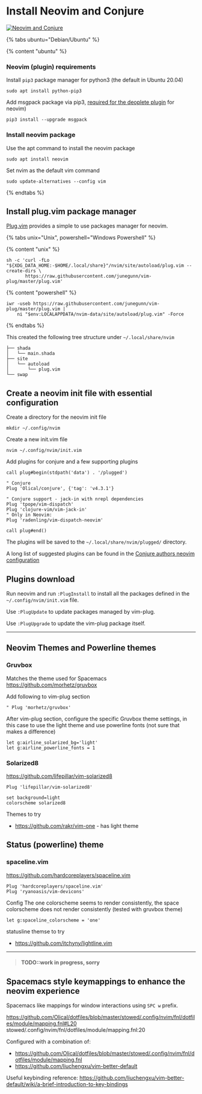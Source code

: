 # Install Neovim and Conjure
[![Neovim and Conjure](https://raw.githubusercontent.com/practicalli/graphic-design/master/banners/neovim-conjure-banner.png)](https://raw.githubusercontent.com/practicalli/graphic-design/master/banners/neovim-conjure-banner.png)

{% tabs ubuntu="Debian/Ubuntu" %}

{% content "ubuntu" %}
### Neovim (plugin) requirements
Install `pip3` package manager for python3 (the default in Ubuntu 20.04)

```shell
sudo apt install python-pip3
```

Add msgpack package via pip3, [required for the deoplete plugin](https://github.com/Shougo/deoplete.nvim/issues/1073) for neovim)

```shell
pip3 install --upgrade msgpack
```

### Install neovim package
Use the apt command to install the neovim package

```shell
sudo apt install neovim
```

Set nvim as the default vim command

```shell
sudo update-alternatives --config vim
```

{% endtabs %}

## Install plug.vim package manager
[Plug.vim](https://github.com/junegunn/vim-plug) provides a simple to use packages manager for neovim.

{% tabs unix="Unix", powershell="Windows Powershell" %}

{% content "unix" %}
```
sh -c 'curl -fLo "${XDG_DATA_HOME:-$HOME/.local/share}"/nvim/site/autoload/plug.vim --create-dirs \
       https://raw.githubusercontent.com/junegunn/vim-plug/master/plug.vim'
```

{% content "powershell" %}
```
iwr -useb https://raw.githubusercontent.com/junegunn/vim-plug/master/plug.vim |`
    ni "$env:LOCALAPPDATA/nvim-data/site/autoload/plug.vim" -Force
```
{% endtabs %}

This created the following tree structure under `~/.local/share/nvim`
```
├── shada
│   └── main.shada
├── site
│   └── autoload
│       └── plug.vim
└── swap
```

## Create a neovim init file with essential configuration
Create a directory for the neovim init file

```shell
mkdir ~/.config/nvim
```
Create a new init.vim file
```shell
nvim ~/.config/nvim/init.vim
```

Add plugins for conjure and a few supporting plugins
```
call plug#begin(stdpath('data') . '/plugged')

" Conjure
Plug 'Olical/conjure', {'tag': 'v4.3.1'}

" Conjure support - jack-in with nrepl dependencies
Plug 'tpope/vim-dispatch'
Plug 'clojure-vim/vim-jack-in'
" Only in Neovim:
Plug 'radenling/vim-dispatch-neovim'

call plug#end()
```

The plugins will be saved to the `~/.local/share/nvim/plugged/` directory.

A long list of suggested plugins can be found in the [Conjure authors neovim configuration](https://github.com/Olical/dotfiles/blob/master/stowed/.config/nvim/init.vim)


## Plugins download
Run neovim and run `:PlugInstall` to install all the packages defined in the `~/.config/nvim/init.vim` file.

Use `:PlugUpdate` to update packages managed by vim-plug.

Use `:PlugUpgrade` to update the vim-plug package itself.

---

## Neovim Themes and Powerline themes

### Gruvbox
Matches the theme used for Spacemacs
https://github.com/morhetz/gruvbox

Add following to vim-plug section
```
" Plug 'morhetz/gruvbox'
```
After vim-plug section, configure the specific Gruvbox theme settings, in this case to use the light theme and use powerline fonts (not sure that makes a difference)
```
let g:airline_solarized_bg='light'
let g:airline_powerline_fonts = 1
```

### Solarized8
https://github.com/lifepillar/vim-solarized8
```
Plug 'lifepillar/vim-solarized8'

set background=light
colorscheme solarized8
```


Themes to try
* https://github.com/rakr/vim-one - has light theme

## Status (powerline) theme

### spaceline.vim
https://github.com/hardcoreplayers/spaceline.vim
```
Plug 'hardcoreplayers/spaceline.vim'
Plug 'ryanoasis/vim-devicons'
```
Config
The one colorscheme seems to render consistently, the space colorscheme does not render  consistently (tested with gruvbox theme)
```
let g:spaceline_colorscheme = 'one'
```

statusline themse to try
* https://github.com/itchyny/lightline.vim


---

> #### TODO::work in progress, sorry

## Spacemacs style keymappings to enhance the neovim experience

Spacemacs like mappings for window interactions using `SPC w` prefix.

https://github.com/Olical/dotfiles/blob/master/stowed/.config/nvim/fnl/dotfiles/module/mapping.fnl#L20
stowed/.config/nvim/fnl/dotfiles/module/mapping.fnl:20

Configured with a combination of:
* https://github.com/Olical/dotfiles/blob/master/stowed/.config/nvim/fnl/dotfiles/module/mapping.fnl
* https://github.com/liuchengxu/vim-better-default

Useful keybinding reference:
https://github.com/liuchengxu/vim-better-default/wiki/a-brief-introduction-to-key-bindings

